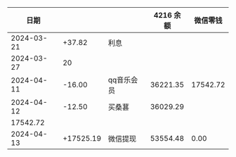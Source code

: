 
| 日期         |       |     | 4216 余额 | 微信零钱 |
| - | ----- | --- | --- | ---- |
| 2024-03-21 | +37.82 | 利息  |
| 2024-03-27 | 20    |     |
| 2024-04-11 | -16.00 | qq音乐会员 | 36221.35 | 17542.72 |
| 2024-04-12 | -12.50 | 买桑葚 | 36029.29
17542.72 |
| 2024-04-13 | +17525.19 | 微信提现 | 53554.48 | 0.00 |
